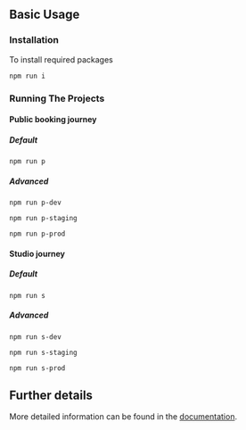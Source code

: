 ## Basic Usage
### Installation

To install required packages

`npm run i`

### Running The Projects
#### Public booking journey

##### Default

`npm run p`

##### Advanced

`npm run p-dev`

`npm run p-staging`

`npm run p-prod`

#### Studio journey

##### Default

`npm run s`

##### Advanced

`npm run s-dev`

`npm run s-staging`

`npm run s-prod`


## Further details

More detailed information can be found in the [documentation](docs/README.md).
